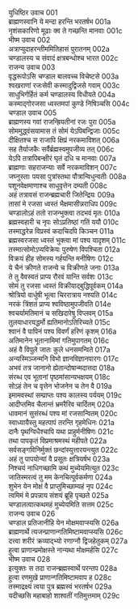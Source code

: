 युधिष्ठिर उवाच	001  
ब्राह्मणस्वानि ये मन्दा हरन्ति भरतर्षभ	001a  
नृशंसकारिणो मूढाः क्व ते गच्छन्ति मानवाः	001c  
भीष्म उवाच	002  
अत्राप्युदाहरन्तीममितिहासं पुरातनम्	002a  
चण्डालस्य च संवादं क्षत्रबन्धोश्च भारत	002c  
राजन्य उवाच	003  
वृद्धरूपोऽसि चण्डाल बालवच्च विचेष्टसे	003a  
श्वखराणां रजःसेवी कस्मादुद्विजसे गवाम्	003c  
साधुभिर्गर्हितं कर्म चण्डालस्य विधीयते	004a  
कस्माद्गोरजसा ध्वस्तमपां कुण्डे निषिञ्चसि	004c  
चण्डाल उवाच	005  
ब्राह्मणस्य गवां राजन्ह्रियतीनां रजः पुरा	005a  
सोममुद्ध्वंसयामास तं सोमं येऽपिबन्द्विजाः	005c  
दीक्षितश्च स राजापि क्षिप्रं नरकमाविशत्	006a  
सह तैर्याजकैः सर्वैर्ब्रह्मस्वमुपजीव्य तत्	006c  
येऽपि तत्रापिबन्क्षीरं घृतं दधि च मानवाः	007a  
ब्राह्मणाः सहराजन्याः सर्वे नरकमाविशन्	007c  
जघ्नुस्ताः पयसा पुत्रांस्तथा पौत्रान्विधुन्वतीः	008a  
पशूनवेक्षमाणाश्च साधुवृत्तेन दम्पती	008c  
अहं तत्रावसं राजन्ब्रह्मचारी जितेन्द्रियः	009a  
तासां मे रजसा ध्वस्तं भैक्षमासीन्नराधिप	009c  
चण्डालोऽहं ततो राजन्भुक्त्वा तदभवं मृतः	010a  
ब्रह्मस्वहारी च नृपः सोऽप्रतिष्ठां गतिं ययौ	010c  
तस्माद्धरेन्न विप्रस्वं कदाचिदपि किञ्चन	011a  
ब्रह्मस्वरजसा ध्वस्तं भुक्त्वा मां पश्य यादृशम्	011c  
तस्मात्सोमोऽप्यविक्रेयः पुरुषेण विपश्चिता	012a  
विक्रयं हीह सोमस्य गर्हयन्ति मनीषिणः	012c  
ये चैनं क्रीणते राजन्ये च विक्रीणते जनाः	013a  
ते तु वैवस्वतं प्राप्य रौरवं यान्ति सर्वशः	013c  
सोमं तु रजसा ध्वस्तं विक्रीयाद्बुद्धिपूर्वकम्	014a  
श्रोत्रियो वार्धुषी भूत्वा चिररात्राय नश्यति	014c  
नरकं त्रिंशतं प्राप्य श्वविष्ठामुपजीवति	014e  
श्वचर्यामतिमानं च सखिदारेषु विप्लवम्	015a  
तुलयाधारयद्धर्मो ह्यतिमानोऽतिरिच्यते	015c  
श्वानं वै पापिनं पश्य विवर्णं हरिणं कृशम्	016a  
अतिमानेन भूतानामिमां गतिमुपागतम्	016c  
अहं वै विपुले जातः कुले धनसमन्विते	017a  
अन्यस्मिञ्जन्मनि विभो ज्ञानविज्ञानपारगः	017c  
अभवं तत्र जानानो ह्येतान्दोषान्मदात्तदा	018a  
संरब्ध एव भूतानां पृष्ठमांसान्यभक्षयम्	018c  
सोऽहं तेन च वृत्तेन भोजनेन च तेन वै	019a  
इमामवस्थां सम्प्राप्तः पश्य कालस्य पर्ययम्	019c  
आदीप्तमिव चैलान्तं भ्रमरैरिव चार्दितम्	020a  
धावमानं सुसंरब्धं पश्य मां रजसान्वितम्	020c  
स्वाध्यायैस्तु महत्पापं तरन्ति गृहमेधिनः	021a  
दानैः पृथग्विधैश्चापि यथा प्राहुर्मनीषिणः	021c  
तथा पापकृतं विप्रमाश्रमस्थं महीपते	022a  
सर्वसङ्गविनिर्मुक्तं छन्दांस्युत्तारयन्त्युत	022c  
अहं तु पापयोन्यां वै प्रसूतः क्षत्रियर्षभ	023a  
निश्चयं नाधिगच्छामि कथं मुच्येयमित्युत	023c  
जातिस्मरत्वं तु मम केनचित्पूर्वकर्मणा	024a  
शुभेन येन मोक्षं वै प्राप्तुमिच्छाम्यहं नृप	024c  
त्वमिमं मे प्रपन्नाय संशयं ब्रूहि पृच्छते	025a  
चण्डालत्वात्कथमहं मुच्येयमिति सत्तम	025c  
राजन्य उवाच	026  
चण्डाल प्रतिजानीहि येन मोक्षमवाप्स्यसि	026a  
ब्राह्मणार्थे त्यजन्प्राणान्गतिमिष्टामवाप्स्यसि	026c  
दत्त्वा शरीरं क्रव्याद्भ्यो रणाग्नौ द्विजहेतुकम्	027a  
हुत्वा प्राणान्प्रमोक्षस्ते नान्यथा मोक्षमर्हसि	027c  
भीष्म उवाच	028  
इत्युक्तः स तदा राजन्ब्रह्मस्वार्थे परन्तप	028a  
हुत्वा रणमुखे प्राणान्गतिमिष्टामवाप ह	028c  
तस्माद्रक्ष्यं त्वया पुत्र ब्रह्मस्वं भरतर्षभ	029a  
यदीच्छसि महाबाहो शाश्वतीं गतिमुत्तमाम्	029c  
